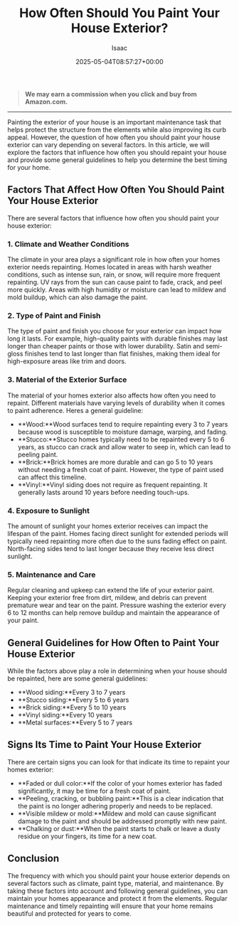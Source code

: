 ﻿---
author: Isaac
layout: post
title: How Often Should You Paint Your House Exterior?
date: '2025-05-04T08:57:27+00:00'
categories:
- Guide
tags: []
slug: /how-often-should-you-paint-your-house-exterior/
lastmod: 2025-05-07T12:21:27+03:00
---
> **We may earn a commission when you click and buy from Amazon.com.**
>

---
Painting the exterior of your house is an important maintenance task that helps protect the structure from the elements while also improving its curb appeal. However, the question of how often you should paint your house exterior can vary depending on several factors. In this article, we will explore the factors that influence how often you should repaint your house and provide some general guidelines to help you determine the best timing for your home.
## Factors That Affect How Often You Should Paint Your House Exterior
There are several factors that influence how often you should paint your house exterior:
### 1. Climate and Weather Conditions
The climate in your area plays a significant role in how often your homes exterior needs repainting. Homes located in areas with harsh weather conditions, such as intense sun, rain, or snow, will require more frequent repainting. UV rays from the sun can cause paint to fade, crack, and peel more quickly. Areas with high humidity or moisture can lead to mildew and mold buildup, which can also damage the paint.
### 2. Type of Paint and Finish
The type of paint and finish you choose for your exterior can impact how long it lasts. For example, high-quality paints with durable finishes may last longer than cheaper paints or those with lower durability. Satin and semi-gloss finishes tend to last longer than flat finishes, making them ideal for high-exposure areas like trim and doors.
### 3. Material of the Exterior Surface
The material of your homes exterior also affects how often you need to repaint. Different materials have varying levels of durability when it comes to paint adherence. Heres a general guideline:
- **Wood:**Wood surfaces tend to require repainting every 3 to 7 years because wood is susceptible to moisture damage, warping, and fading.
- **Stucco:**Stucco homes typically need to be repainted every 5 to 6 years, as stucco can crack and allow water to seep in, which can lead to peeling paint.
- **Brick:**Brick homes are more durable and can go 5 to 10 years without needing a fresh coat of paint. However, the type of paint used can affect this timeline.
- **Vinyl:**Vinyl siding does not require as frequent repainting. It generally lasts around 10 years before needing touch-ups.
### 4. Exposure to Sunlight
The amount of sunlight your homes exterior receives can impact the lifespan of the paint. Homes facing direct sunlight for extended periods will typically need repainting more often due to the suns fading effect on paint. North-facing sides tend to last longer because they receive less direct sunlight.
### 5. Maintenance and Care
Regular cleaning and upkeep can extend the life of your exterior paint. Keeping your exterior free from dirt, mildew, and debris can prevent premature wear and tear on the paint. Pressure washing the exterior every 6 to 12 months can help remove buildup and maintain the appearance of your paint.
## General Guidelines for How Often to Paint Your House Exterior
While the factors above play a role in determining when your house should be repainted, here are some general guidelines:
- **Wood siding:**Every 3 to 7 years
- **Stucco siding:**Every 5 to 6 years
- **Brick siding:**Every 5 to 10 years
- **Vinyl siding:**Every 10 years
- **Metal surfaces:**Every 5 to 7 years
## Signs Its Time to Paint Your House Exterior
There are certain signs you can look for that indicate its time to repaint your homes exterior:
- **Faded or dull color:**If the color of your homes exterior has faded significantly, it may be time for a fresh coat of paint.
- **Peeling, cracking, or bubbling paint:**This is a clear indication that the paint is no longer adhering properly and needs to be replaced.
- **Visible mildew or mold:**Mildew and mold can cause significant damage to the paint and should be addressed promptly with new paint.
- **Chalking or dust:**When the paint starts to chalk or leave a dusty residue on your fingers, its time for a new coat.
## Conclusion
The frequency with which you should paint your house exterior depends on several factors such as climate, paint type, material, and maintenance. By taking these factors into account and following general guidelines, you can maintain your homes appearance and protect it from the elements. Regular maintenance and timely repainting will ensure that your home remains beautiful and protected for years to come.